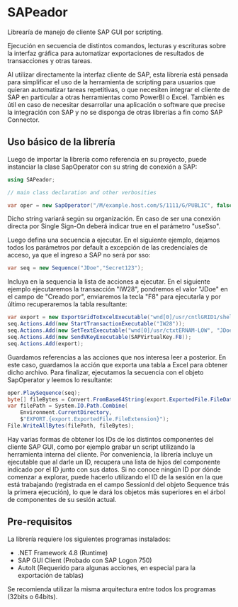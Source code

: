 # SAPeador
Librearía de manejo de cliente SAP GUI por scripting. 

Ejecución en secuencia de distintos comandos, lecturas y escrituras 
sobre la interfaz gráfica para automatizar exportaciones de 
resultados de transacciones y otras tareas.

Al utilizar directamente la interfaz cliente de SAP, esta librería está
pensada para simplificar el uso de la herramienta de scripting para usuarios
que quieran automatizar tareas repetitivas, o que necesiten integrar el cliente
de SAP en particular a otras herramientas como PowerBI o Excel. También es
útil en caso de necesitar desarrollar una aplicación o software que precise la
integración con SAP y no se disponga de otras librerías a fin como SAP Connector.

## Uso básico de la librería
Luego de importar la librería como referencia en su proyecto,
puede instanciar la clase SapOperator con su string de conexión a SAP:
```csharp
using SAPeador;

// main class declaration and other verbosities

var oper = new SapOperator("/M/example.host.com/S/1111/G/PUBLIC", false);
```
Dicho string variará según su organización. En caso de ser una conexión directa
por Single Sign-On deberá indicar true en el parámetro "useSso".

Luego defina una secuencia a ejecutar. En el siguiente ejemplo, dejamos
todos los parámetros por default a excepción de las credenciales de acceso,
ya que el ingreso a SAP no será por sso:
```csharp
var seq = new Sequence("JDoe","Secret123");
```

Incluya en la sequencia la lista de acciones a ejecutar. En el siguiente 
ejemplo ejecutaremos la transacción "IW28", pondremos el valor "JDoe" en el
campo de "Creado por", enviaremos la tecla "F8" para ejecutarla y por último
recuperaremos la tabla resultante:
```csharp
var export = new ExportGridToExcelExecutable("wnd[0]/usr/cntlGRID1/shellcont/shell");
seq.Actions.Add(new StartTransactionExecutable("IW28"));
seq.Actions.Add(new SetTextExecutable("wnd[0]/usr/ctxtERNAM-LOW", "JDoe"));
seq.Actions.Add(new SendVKeyExecutable(SAPVirtualKey.F8));
seq.Actions.Add(export);
```

Guardamos referencias a las acciones que nos interesa leer a posterior. En este caso,
guardamos la acción que exporta una tabla a Excel para obtener dicho archivo. Para finalizar,
ejecutamos la secuencia con el objeto SapOperator y leemos lo resultante:
```csharp
oper.PlaySequence(seq);
byte[] fileBytes = Convert.FromBase64String(export.ExportedFile.FileData);
var filePath = System.IO.Path.Combine(
    Environment.CurrentDirectory,
    $"EXPORT.{export.ExportedFile.FileExtension}");
File.WriteAllBytes(filePath, fileBytes);
```

Hay varias formas de obtener los IDs de los distintos componentes del cliente SAP GUI, como por
ejemplo grabar un script utilizando la herramienta interna del cliente. Por conveniencia, la librería
incluye un ejecutable que al darle un ID, recupera una lista de hijos del componente indicado por el ID
junto con sus datos. Si no conoce ningún ID por dónde comenzar a explorar, puede hacerlo utilizando el
ID de la sesión en la que está trabajando (registrada en el campo SessionId del objeto Sequence trás la
primera ejecución), lo que le dará los objetos más superiores en el árbol de componentes de su sesión actual.


## Pre-requisitos
La librería requiere los siguientes programas instalados:
- .NET Framework 4.8 (Runtime)
- SAP GUI Client (Probado con SAP Logon 750)
- AutoIt (Requerido para algunas acciones, en especial para la exportación de tablas)

Se recomienda utilizar la misma arquitectura entre todos los programas (32bits o 64bits).
